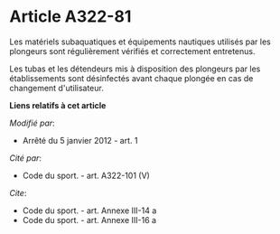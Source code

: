 # Article A322-81

Les matériels subaquatiques et équipements nautiques utilisés par les plongeurs sont régulièrement vérifiés et correctement
entretenus. 

Les tubas et les détendeurs mis à disposition des plongeurs par les établissements sont désinfectés avant chaque plongée en
cas de changement d'utilisateur.

**Liens relatifs à cet article**

_Modifié par_:

  - Arrêté du 5 janvier 2012 - art. 1

_Cité par_:

  - Code du sport. - art. A322-101 (V)

_Cite_:

  - Code du sport. - art. Annexe III-14 a
  - Code du sport. - art. Annexe III-16 a
